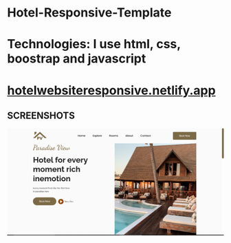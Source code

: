 # Hotel-Responsive-Template
# Technologies: I use html, css, boostrap and javascript
# [hotelwebsiteresponsive.netlify.app](https://hotelwebsiteresponsive.netlify.app/)
## SCREENSHOTS
![image1](/screenshots/img1.PNG)
 

 
